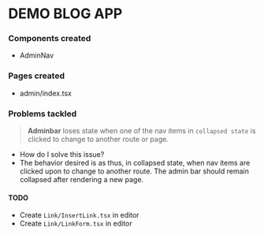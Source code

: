 # DEMO BLOG APP

### Components created
- AdminNav


### Pages created
- admin/index.tsx


### Problems tackled
>**Adminbar** loses state when one of the nav items in `collapsed state` is clicked to change to another route or page.
- How do I solve this issue?
- The behavior desired is as thus, in collapsed state, when nav items are clicked upon to change to another route. The admin bar should remain collapsed after rendering a new page.


#### TODO
- Create `Link/InsertLink.tsx` in editor 
- Create `Link/LinkForm.tsx` in editor 
